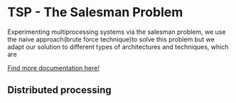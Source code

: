 # TSP - The Salesman Problem

Experimenting multiprocessing systems via the salesman problem, we use the naive
approach(brute force technique)to solve this problem but we adapt our solution
to different types of architectures and techniques, which are

[Find more documentation here!](https://github.com/tcheukueppo/salesman/tree/master/docs_jpg)

## Distributed processing

